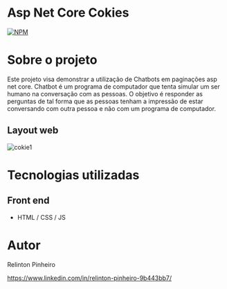 # Asp Net Core Cokies
[![NPM](https://img.shields.io/npm/l/react)](https://github.com/Relinton/AspNetCorePaginacaoDataTable/blob/main/LICENSE) 

# Sobre o projeto

Este projeto visa demonstrar a utilização de Chatbots em paginações asp net core.
Chatbot é um programa de computador que tenta simular um ser humano na conversação com as pessoas. O objetivo é responder as perguntas de tal forma que as pessoas tenham a impressão de estar conversando com outra pessoa e não com um programa de computador.

## Layout web
![cokie1](https://user-images.githubusercontent.com/32855779/161752341-0062a29b-f1e7-4afd-829c-e81405f7d6fa.png)

# Tecnologias utilizadas
## Front end
- HTML / CSS / JS

# Autor
Relinton Pinheiro

https://www.linkedin.com/in/relinton-pinheiro-9b443bb7/
